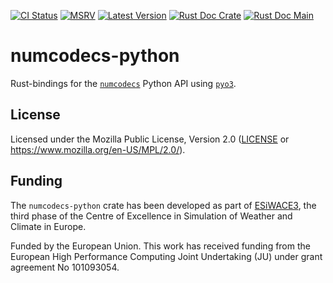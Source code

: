 [![CI Status]][workflow] [![MSRV]][repo] [![Latest Version]][crates.io] [![Rust Doc Crate]][docs.rs] [![Rust Doc Main]][docs]

[CI Status]: https://img.shields.io/github/actions/workflow/status/juntyr/numcodecs-rs/ci.yml?branch=main
[workflow]: https://github.com/juntyr/numcodecs-rs/actions/workflows/ci.yml?query=branch%3Amain

[MSRV]: https://img.shields.io/badge/MSRV-1.65.0-blue
[repo]: https://github.com/juntyr/numcodecs-rs

[Latest Version]: https://img.shields.io/crates/v/numcodecs-python
[crates.io]: https://crates.io/crates/numcodecs-python

[Rust Doc Crate]: https://img.shields.io/docsrs/numcodecs-python
[docs.rs]: https://docs.rs/numcodecs-python/

[Rust Doc Main]: https://img.shields.io/badge/docs-main-blue
[docs]: https://juntyr.github.io/numcodecs-rs/numcodecs_python

# numcodecs-python

Rust-bindings for the [`numcodecs`] Python API using [`pyo3`].

[`numcodecs`]: https://numcodecs.readthedocs.io/en/stable/
[`pyo3`]: https://docs.rs/pyo3/0.21/pyo3/

## License

Licensed under the Mozilla Public License, Version 2.0 ([LICENSE](LICENSE) or https://www.mozilla.org/en-US/MPL/2.0/).

## Funding

The `numcodecs-python` crate has been developed as part of [ESiWACE3](https://www.esiwace.eu), the third phase of the Centre of Excellence in Simulation of Weather and Climate in Europe.

Funded by the European Union. This work has received funding from the European High Performance Computing Joint Undertaking (JU) under grant agreement No 101093054.
